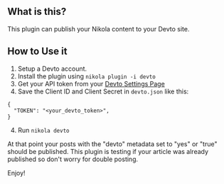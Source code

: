 What is this?
-------------

This plugin can publish your Nikola content to your Devto site.


How to Use it
-------------

1. Setup a Devto account.
2. Install the plugin using ``nikola plugin -i devto``
3. Get your API token from  your [Devto Settings Page](https://docs.dev.to/api/)
4. Save the Client ID and Client Secret in ``devto.json`` like this:

```
{
  "TOKEN": "<your_devto_token>",
}
```

4. Run ``nikola devto``

At that point your posts with the "devto" metadata set to "yes" or "true" should be published.
This plugin is testing if your article was already published so don't worry for double posting.

Enjoy!
